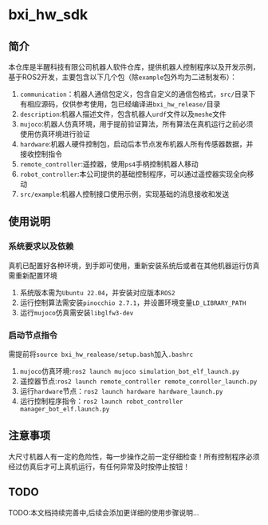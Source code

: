 # bxi_hw_sdk

## 简介
本仓库是半醒科技有限公司机器人软件仓库，提供机器人控制程序以及开发示例，基于ROS2开发，主要包含以下几个包（除`example`包外均为二进制发布）：

1. `communication`：机器人通信包定义，包含自定义的通信包格式，`src/`目录下有相应源码，仅供参考使用，包已经编译进`bxi_hw_release/`目录
2. `description`:机器人描述文件，包含机器人`urdf`文件以及`meshe`文件
3. `mujoco`:机器人仿真环境，用于提前验证算法，所有算法在真机运行之前必须使用仿真环境进行验证
4. `hardware`:机器人硬件控制包，启动后本节点发布机器人所有传感器数据，并接收控制指令
5. `remote_controller`:遥控器，使用`ps4`手柄控制机器人移动
6. `robot_controller`:本公司提供的基础控制程序，可以通过遥控器实现全向移动
7. `src/example`:机器人控制接口使用示例，实现基础的消息接收和发送

## 使用说明

### 系统要求以及依赖
真机已配置好各种环境，到手即可使用，重新安装系统后或者在其他机器运行仿真需重新配置环境
1. 系统版本需为`Ubuntu 22.04`，并安装对应版本`ROS2`
2. 运行控制算法需安装`pinocchio 2.7.1`，并设置环境变量`LD_LIBRARY_PATH`
3. 运行`mujoco`仿真需安装`libglfw3-dev`

### 启动节点指令
需提前将`source bxi_hw_realease/setup.bash`加入`.bashrc`
1. `mujoco`仿真环境:`ros2 launch mujoco simulation_bot_elf_launch.py`
2. 遥控器节点:`ros2 launch remote_controller remote_conroller_launch.py`
3. 运行`hardware`节点：`ros2 launch hardware hardware_launch.py`
4. 运行控制程序指令：`ros2 launch robot_controller manager_bot_elf.launch.py`

## 注意事项
大尺寸机器人有一定的危险性，每一步操作之前一定仔细检查！所有控制程序必须经过仿真后才可上真机运行，有任何异常及时按停止按钮！


## TODO
TODO:本文档持续完善中,后续会添加更详细的使用步骤说明...